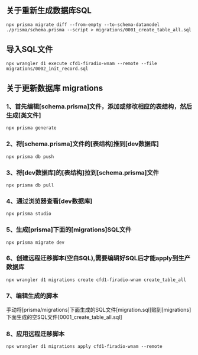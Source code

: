 
## 关于重新生成数据库SQL
```
npx prisma migrate diff --from-empty --to-schema-datamodel ./prisma/schema.prisma --script > migrations/0001_create_table_all.sql
```

## 导入SQL文件
```
npx wrangler d1 execute cfd1-firadio-wnam --remote --file migrations/0002_init_record.sql
```

## 关于更新数据库 migrations

### 1、首先编辑[schema.prisma]文件，添加或修改相应的表结构，然后生成[类文件]
```
npx prisma generate
```

### 2、将[schema.prisma]文件的[表结构]推到[dev数据库]
```
npx prisma db push
```

### 3、将[dev数据库]的[表结构]拉到[schema.prisma]文件
```
npx prisma db pull
```

### 4、通过浏览器查看[dev数据库]
```
npx prisma studio
```

### 5、生成[prisma]下面的[migrations]SQL文件
```
npx prisma migrate dev
```

### 6、创建远程迁移脚本(空白SQL),需要编辑好SQL后才能apply到生产数据库
```
npx wrangler d1 migrations create cfd1-firadio-wnam create_table_all
```

### 7、编辑生成的脚本
手动将[prisma/migrations]下面生成的SQL文件[migration.sql]贴到[migrations]下面生成的空SQL文件[0001_create_table_all.sql]

### 8、应用远程迁移脚本
```
npx wrangler d1 migrations apply cfd1-firadio-wnam --remote
```
